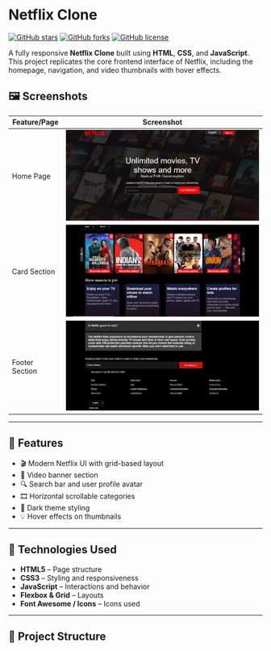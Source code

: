 # Netflix Clone

[![GitHub stars](https://img.shields.io/github/stars/YourUsername/Netflix_Clone?style=social)](https://github.com/YourUsername/Netflix_Clone/stargazers)
[![GitHub forks](https://img.shields.io/github/forks/YourUsername/Netflix_Clone?style=social)](https://github.com/YourUsername/Netflix_Clone/network/members)
[![GitHub license](https://img.shields.io/github/license/YourUsername/Netflix_Clone)](https://github.com/YourUsername/Netflix_Clone/blob/main/LICENSE)

A fully responsive **Netflix Clone** built using **HTML**, **CSS**, and **JavaScript**. This project replicates the core frontend interface of Netflix, including the homepage, navigation, and video thumbnails with hover effects.

## 🖼️ Screenshots

| Feature/Page     | Screenshot |
|------------------|------------|
| Home Page        | ![Home](public/Home.png) |
| Card Section     | ![Card](public/Card.png) |
| Footer Section   | ![Footer](public/Footer.png) |


---

## 🌟 Features

- 🎬 Modern Netflix UI with grid-based layout  
- 🎥 Video banner section  
- 🔍 Search bar and user profile avatar  
- 🎞️ Horizontal scrollable categories  
- 🌙 Dark theme styling  
- 💡 Hover effects on thumbnails  

---

## 🚀 Technologies Used

- **HTML5** – Page structure  
- **CSS3** – Styling and responsiveness  
- **JavaScript** – Interactions and behavior  
- **Flexbox & Grid** – Layouts  
- **Font Awesome / Icons** – Icons used  

---

## 📁 Project Structure

